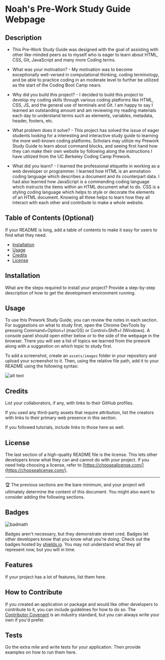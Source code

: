 # Noah's Pre-Work Study Guide Webpage

## Description

- This Pre-Work Study Guide was designed with the goal of assisting with other like-minded peers as to myself who is eager to learn about HTML, CSS, Git, JavaScript and many more Coding terms.

- What was your motivation? - My motivation was to become exceptionally well-versed in computational thinking, coding terminology, and be able to practice coding in an moderate level to further be utilized as the start of the Coding Boot Camp nears.
- Why did you build this project? - I decided to build this project to develop my coding skills through various coding platforms like HTML, CSS, JS, and the general use of terminals and Git. I am happy to say I learned an outstanding amount and am reviewing my reading materials each day to understand terms such as elements, variables, metadata, header, footers, etc.
- What problem does it solve? - This project has solved the issue of eager students looking for a interesting and interactive study guide to learning the more well-known coding platforms. Scholars may utilize my Prework Study Guide to learn about command blocks, and seeing first hand how they can make their own website by following along the instructions I have utilized from the UC Berkeley Coding Camp Prework.
- What did you learn? - I learned the professional etiquette in working as a web developer or programmer. I learned how HTML is an annotation coding language which describes a document and its counterpart data. I had also learned how JavaScript is a commanding coding language which instructs the items within an HTML document what to do. CSS is a styling coding language which helps to style or decorate the elements of an HTML document. Knowing all three helps to learn how they all interact with each other and contribute to make a whole website.

## Table of Contents (Optional)

If your README is long, add a table of contents to make it easy for users to find what they need.

- [Installation](#installation)
- [Usage](#usage)
- [Credits](#credits)
- [License](#license)

## Installation

What are the steps required to install your project? Provide a step-by-step description of how to get the development environment running.

## Usage

 To use this Prework Study Guide, you can review the notes in each section. For suggestions on what to study first, open the Chrome DevTools by pressing Command+Option+I (macOS) or Control+Shift+I (Windows). A console panel should open either below or to the side of the webpage in the browser. There you will see a list of topics we learned from the prework along with a suggestion on which topic to study first.

To add a screenshot, create an `assets/images` folder in your repository and upload your screenshot to it. Then, using the relative file path, add it to your README using the following syntax:

![alt text](assets/images/screenshot.png)

## Credits

List your collaborators, if any, with links to their GitHub profiles.

If you used any third-party assets that require attribution, list the creators with links to their primary web presence in this section.

If you followed tutorials, include links to those here as well.

## License

The last section of a high-quality README file is the license. This lets other developers know what they can and cannot do with your project. If you need help choosing a license, refer to [https://choosealicense.com/](https://choosealicense.com/).

---

🏆 The previous sections are the bare minimum, and your project will ultimately determine the content of this document. You might also want to consider adding the following sections.

## Badges

![badmath](https://img.shields.io/github/languages/top/nielsenjared/badmath)

Badges aren't necessary, but they demonstrate street cred. Badges let other developers know that you know what you're doing. Check out the badges hosted by [shields.io](https://shields.io/). You may not understand what they all represent now, but you will in time.

## Features

If your project has a lot of features, list them here.

## How to Contribute

If you created an application or package and would like other developers to contribute to it, you can include guidelines for how to do so. The [Contributor Covenant](https://www.contributor-covenant.org/) is an industry standard, but you can always write your own if you'd prefer.

## Tests

Go the extra mile and write tests for your application. Then provide examples on how to run them here.